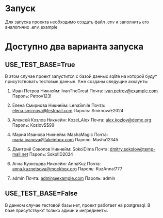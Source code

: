  # Запуск
 Для запуска проекта необходимо создать файл .env и заполнить его аналогично .env_example

# Доступно два варианта запуска
## USE_TEST_BASE=True
В этом случае проект запустится с базой данных sqlite на которой будут присутствовать тестовые данные.
Уже созданы следущие аккаунты

1. Иван Петров
Никнейм: IvanTheGreat
Почта: ivan.petrov@example.com
Пароль: Petrov123!

2. Елена Смирнова
Никнейм: LenaSmile
Почта: elena.smirnova@testmail.com
Пароль: SmirnovaE2024

3. Алексей Козлов
Никнейм: Kozel_Alex
Почта: alex.kozlov@demo.org
Пароль: Kozlov$$99

4. Мария Иванова
Никнейм: MashaMagic
Почта: maria.ivanova@fakeinbox.com
Пароль: Masha12345

5. Дмитрий Соколов
Никнейм: SokolDima
Почта: dmitry.sokolov@temp-mail.net
Пароль: Sokol!D2024

6. Анна Кузнецова
Никнейм: AnnaKuz
Почта: anna.kuznetsova@mockbox.org
Пароль: KuzAnna!777

7. admin
Почта: admin@example.com
Пароль: admin

## USE_TEST_BASE=False
В данном случае тестовой базы нет, проект работает на postgresql. В базе присутствуют только админ и ингредиенты.